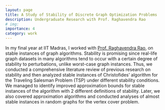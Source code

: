 ```yaml
---
layout: page
title: A Study of Stability of Discrete Graph Optimization Problems
description: Undergraduate Research with Prof. Raghavendra Rao
# img:
importance: 4
category: work
---
```


In my final year at IIT Madras, I worked with [Prof. Raghavendra Rao](http://www.cse.iitm.ac.in/~bvrr/), on stable instances of graph algorithms. Stability is promising since real-life graph datasets in many algorithms tend to occur with a certain degree of stability to perturbations, unlike worst-case graph instances. Thus, we conducted a comprehensive literature review of previous research on stability and then analyzed stable instances of Christofides’ algorithm for the Traveling Salesman Problem (TSP) under different stability conditions. We managed to identify improved approximation bounds for stable instances of the algorithm with 2 different definitions of stability. Later, we also covered approximation algorithms and conducted analyses of almost stable instances in random graphs for the vertex cover problem.
